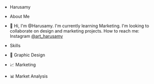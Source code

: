 - Harusamy
- About Me

- 👋 Hi, I'm @Harusamy. I'm currently learning Marketing. I'm looking to collaborate on design and marketing projects. How to reach me: Instagram [@art_harusamy](https://www.instagram.com/art_harusamy)

- Skills
- 🎨 Graphic Design
- 📈 Marketing
- 📊 Market Analysis

<!---
Contact: You can ✨contact me✨ on [Instagram](https://www.instagram.com/art_harusamy) for more information or collaborations.
--->
